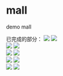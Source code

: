 # mall
demo mall

已完成的部分：
<img  src="https://github.com/wanwantang0220/mall/blob/master/images/1.jpg"/> 
<img  src="https://github.com/wanwantang0220/mall/blob/master/images/2.jpg"/> <br />
<img  src="https://github.com/wanwantang0220/mall/blob/master/images/3.jpg"/> 
<img  src="https://github.com/wanwantang0220/mall/blob/master/images/4.jpg"/> <br />
<img  src="https://github.com/wanwantang0220/mall/blob/master/images/5.jpg"/> 
<img  src="https://github.com/wanwantang0220/mall/blob/master/images/6.jpg"/> <br />
<img  src="https://github.com/wanwantang0220/mall/blob/master/images/7.jpg"/> 
<img  src="https://github.com/wanwantang0220/mall/blob/master/images/8.jpg"/> <br />
<img  src="https://github.com/wanwantang0220/mall/blob/master/images/9.jpg"/> 
<img  src="https://github.com/wanwantang0220/mall/blob/master/images/10.jpg"/> <br />

